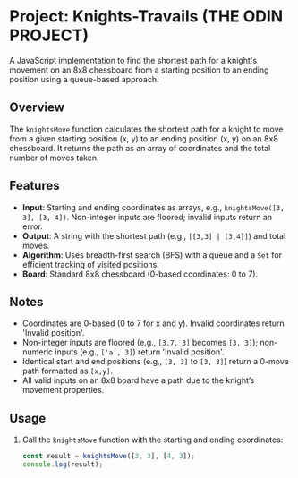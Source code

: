 # Project: Knights-Travails (THE ODIN PROJECT)

A JavaScript implementation to find the shortest path for a knight's movement on an 8x8 chessboard from a starting position to an ending position using a queue-based approach.

## Overview

The `knightsMove` function calculates the shortest path for a knight to move from a given starting position (x, y) to an ending position (x, y) on an 8x8 chessboard. It returns the path as an array of coordinates and the total number of moves taken.

## Features
- **Input**: Starting and ending coordinates as arrays, e.g., `knightsMove([3, 3], [3, 4])`. Non-integer inputs are floored; invalid inputs return an error.
- **Output**: A string with the shortest path (e.g., `[[3,3] | [3,4]]`) and total moves.
- **Algorithm**: Uses breadth-first search (BFS) with a queue and a `Set` for efficient tracking of visited positions.
- **Board**: Standard 8x8 chessboard (0-based coordinates: 0 to 7).

## Notes
- Coordinates are 0-based (0 to 7 for x and y). Invalid coordinates return 'Invalid position'.
- Non-integer inputs are floored (e.g., `[3.7, 3]` becomes `[3, 3]`); non-numeric inputs (e.g., `['a', 3]`) return 'Invalid position'.
- Identical start and end positions (e.g., `[3, 3]` to `[3, 3]`) return a 0-move path formatted as `[x,y]`.
- All valid inputs on an 8x8 board have a path due to the knight’s movement properties.
## Usage

1. Call the `knightsMove` function with the starting and ending coordinates:
   ```javascript
   const result = knightsMove([3, 3], [4, 3]);
   console.log(result);

